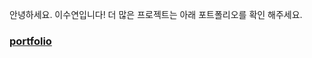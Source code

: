 안녕하세요. 이수연입니다! 더 많은 프로젝트는 아래 포트폴리오를 확인 해주세요.
### [portfolio](https://suye0n6.notion.site/portfolio-a345022a7d7c4c1494a297698d792009?pvs=4)
